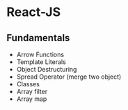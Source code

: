 # React-JS

## Fundamentals

- Arrow Functions
- Template Literals
- Object Destructuring
- Spread Operator (merge two object)
- Classes 
- Array filter
- Array map
